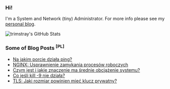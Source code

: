 ### Hi!

I'm a System and Network (tiny) Administrator. For more info please see my [personal blog](https://blkcipher.pl).

![trimstray's GitHub Stats](https://github-readme-stats.vercel.app/api?username=trimstray&show_icons=true&theme=vue)

### Some of Blog Posts <sup>[PL]</sup>

<!-- BLOG-POST-LIST:START -->
- [Na jakim porcie działa ping?](https://blkcipher.pl/posts/2019-05-02-na_jakim_porcie_dziala_ping/)
- [NGINX: Usprawnienie zamykania procesów roboczych](https://blkcipher.pl/posts/2017-01-02-nginx-usprawnienie_zamykania_procesow_roboczych/)
- [Czym jest i jakie znaczenie ma średnie obciążenie systemu?](https://blkcipher.pl/posts/2020-06-10-czym_jest_i_jakie_znaczenie_ma_srednie_obciazenie_systemu/)
- [Co jeśli kill -9 nie działa?](https://blkcipher.pl/posts/2017-07-02-co_jesli_kill_9_nie_dziala/)
- [TLS: Jaki rozmiar powinien mieć klucz prywatny?](https://blkcipher.pl/posts/2020-03-06-tls-jaki_rozmiar_powinien_miec_klucz_prywatny/)
<!-- BLOG-POST-LIST:END -->
